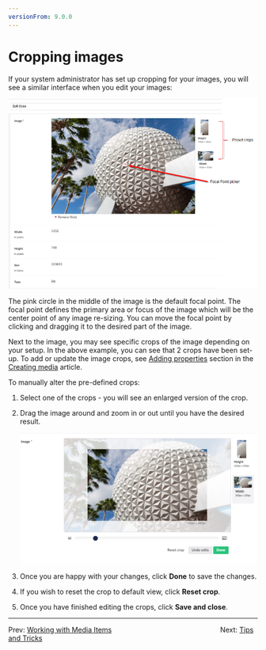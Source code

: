 ```yaml
---
versionFrom: 9.0.0
---
```


# Cropping images

If your system administrator has set up cropping for your images, you will see a similar interface when you edit your images:

![Options for editing images](images/cropping-images-v9.png)

The pink circle in the middle of the image is the default focal point. The focal point defines the primary area or focus of the image which will be the center point of any image re-sizing. You can move the focal point by clicking and dragging it to the desired part of the image.

Next to the image, you may see specific crops of the image depending on your setup. In the above example, you can see that 2 crops have been set-up. To add or update the image crops, see [Adding properties](../../../../Fundamentals/Data/Creating-Media/index.md#adding-properties) section in the [Creating media](../../../../Fundamentals/Data/Creating-Media/index.md) article.

To manually alter the pre-defined crops:

1. Select one of the crops - you will see an enlarged version of the crop.
2. Drag the image around and zoom in or out until you have the desired result.

    ![Editing a pre-defined crop](images/preset-crops-v9.png)
3. Once you are happy with your changes, click **Done** to save the changes.
4. If you wish to reset the crop to default view, click **Reset crop**.
5. Once you have finished editing the crops, click **Save and close**.

---

Prev: [Working with Media Items](../Working-with-Images-and-Files/index-v9.md) &emsp; &emsp; &emsp; &emsp; &emsp; &emsp; &emsp; &emsp; &emsp; &emsp; &emsp; &emsp; Next: [Tips and Tricks](../../Tips-and-Tricks/index-v9.md)
